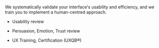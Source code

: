 We systematically validate your interface's usability and efficiency, and we train you to implement a human-centred approach.

* Usability review

* Persuasion, Emotion, Trust review

* UX Training, Certification (UXQB®)